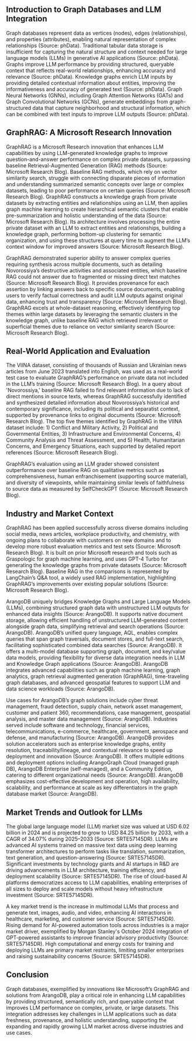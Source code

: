 ## Introduction to Graph Databases and LLM Integration
Graph databases represent data as vertices (nodes), edges (relationships), and properties (attributes), enabling natural representation of complex relationships (Source: phData). Traditional tabular data storage is insufficient for capturing the natural structure and context needed for large language models (LLMs) in generative AI applications (Source: phData). Graphs improve LLM performance by providing structured, queryable context that reflects real-world relationships, enhancing accuracy and relevance (Source: phData). Knowledge graphs enrich LLM inputs by providing detailed contextual information about entities, improving the informativeness and accuracy of generated text (Source: phData). Graph Neural Networks (GNNs), including Graph Attention Networks (GATs) and Graph Convolutional Networks (GCNs), generate embeddings from graph-structured data that capture neighborhood and structural information, which can be combined with text inputs to improve LLM outputs (Source: phData).

## GraphRAG: A Microsoft Research Innovation
GraphRAG is a Microsoft Research innovation that enhances LLM capabilities by using LLM-generated knowledge graphs to improve question-and-answer performance on complex private datasets, surpassing baseline Retrieval-Augmented Generation (RAG) methods (Source: Microsoft Research Blog). Baseline RAG methods, which rely on vector similarity search, struggle with connecting disparate pieces of information and understanding summarized semantic concepts over large or complex datasets, leading to poor performance on certain queries (Source: Microsoft Research Blog). GraphRAG constructs a knowledge graph from private datasets by extracting entities and relationships using an LLM, then applies graph machine learning to create hierarchical semantic clusters that enable pre-summarization and holistic understanding of the data (Source: Microsoft Research Blog). Its architecture involves processing the entire private dataset with an LLM to extract entities and relationships, building a knowledge graph, performing bottom-up clustering for semantic organization, and using these structures at query time to augment the LLM’s context window for improved answers (Source: Microsoft Research Blog).

GraphRAG demonstrated superior ability to answer complex queries requiring synthesis across multiple documents, such as detailing Novorossiya’s destructive activities and associated entities, which baseline RAG could not answer due to fragmented or missing direct text matches (Source: Microsoft Research Blog). It provides provenance for each assertion by linking answers back to specific source documents, enabling users to verify factual correctness and audit LLM outputs against original data, enhancing trust and transparency (Source: Microsoft Research Blog). GraphRAG excels at whole-dataset reasoning, effectively identifying top themes within large datasets by leveraging the semantic clusters in the knowledge graph, unlike baseline RAG which retrieved irrelevant or superficial themes due to reliance on vector similarity search (Source: Microsoft Research Blog).

## Real-World Application and Evaluation
The VIINA dataset, consisting of thousands of Russian and Ukrainian news articles from June 2023 translated into English, was used as a real-world test case to evaluate GraphRAG’s performance on private data not included in the LLM’s training (Source: Microsoft Research Blog). In a query about 'Novorossiya,' baseline RAG failed to find relevant information due to lack of direct mentions in source texts, whereas GraphRAG successfully identified and synthesized detailed information about Novorossiya’s historical and contemporary significance, including its political and separatist context, supported by provenance links to original documents (Source: Microsoft Research Blog). The top five themes identified by GraphRAG in the VIINA dataset include: 1) Conflict and Military Activity, 2) Political and Governmental Entities, 3) Infrastructure and Environmental Concerns, 4) Community Analysis and Threat Assessment, and 5) Health, Humanitarian Concerns, and Emergency Situations, each supported by detailed report references (Source: Microsoft Research Blog).

GraphRAG’s evaluation using an LLM grader showed consistent outperformance over baseline RAG on qualitative metrics such as comprehensiveness, human enfranchisement (supporting source material), and diversity of viewpoints, while maintaining similar levels of faithfulness to source data as measured by SelfCheckGPT (Source: Microsoft Research Blog).

## Industry and Market Context
GraphRAG has been applied successfully across diverse domains including social media, news articles, workplace productivity, and chemistry, with ongoing plans to collaborate with customers on new domains and to develop more robust evaluation metrics and test sets (Source: Microsoft Research Blog). It is built on prior Microsoft research and tools such as Graspologic for graph machine learning, and uses GPT-4 Turbo for generating the knowledge graphs from private datasets (Source: Microsoft Research Blog). Baseline RAG in the comparisons is represented by LangChain’s Q&A tool, a widely used RAG implementation, highlighting GraphRAG’s improvements over existing popular solutions (Source: Microsoft Research Blog).

ArangoDB uniquely bridges Knowledge Graphs and Large Language Models (LLMs), combining structured graph data with unstructured LLM outputs for enhanced data insights (Source: ArangoDB). It supports native document storage, allowing efficient handling of unstructured LLM-generated content alongside graph data, simplifying retrieval and search operations (Source: ArangoDB). ArangoDB’s unified query language, AQL, enables complex queries that span graph traversals, document stores, and full-text search, facilitating sophisticated combined data searches (Source: ArangoDB). It offers a multi-model database supporting graph, document, and key/value data models, providing flexibility for diverse data integration needs in LLM and Knowledge Graph applications (Source: ArangoDB). ArangoDB integrates advanced capabilities such as graph machine learning, graph analytics, graph retrieval augmented generation (GraphRAG), time-traveling graph databases, and advanced geospatial features to support LLM and data science workloads (Source: ArangoDB).

Use cases for ArangoDB’s graph solutions include cyber threat management, fraud detection, supply chain, network asset management, customer and patient 360, recommendations, case management, geospatial analysis, and master data management (Source: ArangoDB). Industries served include software and technology, financial services, telecommunications, e-commerce, healthcare, government, aerospace and defense, and manufacturing (Source: ArangoDB). ArangoDB provides solution accelerators such as enterprise knowledge graphs, entity resolution, traceability/lineage, and contextual relevance to speed up deployment and innovation (Source: ArangoDB). It offers multiple editions and deployment options including ArangoGraph Cloud (managed graph DB), ArangoDB Enterprise (self-managed), and a Community Edition, catering to different organizational needs (Source: ArangoDB). ArangoDB emphasizes cost-effective development and operation, high availability, scalability, and performance at scale as key differentiators in the graph database market (Source: ArangoDB).

## Market Trends and Outlook for LLMs
The global large language model (LLM) market size was valued at USD 6.02 billion in 2024 and is projected to grow to USD 84.25 billion by 2033, with a CAGR of 34.07% during 2025–2033 (Source: SRTE57145DR). LLMs are advanced AI systems trained on massive text data using deep learning transformer architectures to perform tasks like translation, summarization, text generation, and question-answering (Source: SRTE57145DR). Significant investments by technology giants and AI startups in R&D are driving advancements in LLM architecture, training efficiency, and deployment scalability (Source: SRTE57145DR). The rise of cloud-based AI platforms democratizes access to LLM capabilities, enabling enterprises of all sizes to deploy and scale models without heavy infrastructure investment (Source: SRTE57145DR).

A key market trend is the increase in multimodal LLMs that process and generate text, images, audio, and video, enhancing AI interactions in healthcare, marketing, and customer service (Source: SRTE57145DR). Rising demand for AI-powered automation tools across industries is a major market driver, exemplified by Morgan Stanley's October 2024 integration of GPT-powered assistants to improve financial advisory productivity (Source: SRTE57145DR). High computational and energy costs for training and deploying LLMs are primary market restraints, limiting smaller enterprises and raising sustainability concerns (Source: SRTE57145DR).

## Conclusion
Graph databases, exemplified by innovations like Microsoft’s GraphRAG and solutions from ArangoDB, play a critical role in enhancing LLM capabilities by providing structured, semantically rich, and queryable context that improves LLM performance on complex, private, or large datasets. This integration addresses key challenges in LLM applications such as data freshness, provenance, and holistic understanding, supporting the expanding and rapidly growing LLM market across diverse industries and use cases.